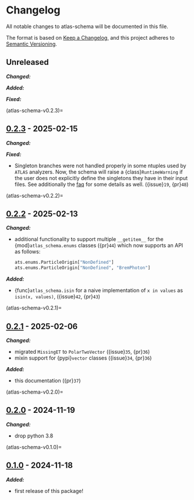 # Changelog

All notable changes to atlas-schema will be documented in this file.

The format is based on [Keep a Changelog](https://keepachangelog.com/en/1.0.0/),
and this project adheres to
[Semantic Versioning](https://semver.org/spec/v2.0.0.html).

## Unreleased

**_Changed:_**

**_Added:_**

**_Fixed:_**

(atlas-schema-v0.2.3)=

## [0.2.3](https://github.com/scipp-atlas/atlas-schema/releases/tag/v0.2.3) - 2025-02-15

**_Changed:_**

**_Fixed:_**

- Singleton branches were not handled properly in some ntuples used by `ATLAS`
  analyzers. Now, the schema will raise a {class}`RuntimeWarning` if the user
  does not explicitly define the singletons they have in their input files. See
  additionally the [faq]() for some details as well. ({issue}`19`, {pr}`48`)

(atlas-schema-v0.2.2)=

## [0.2.2](https://github.com/scipp-atlas/atlas-schema/releases/tag/v0.2.2) - 2025-02-13

**_Changed:_**

- additional functionality to support multiple `__getitem__` for the
  {mod}`atlas_schema.enums` classes ({pr}`44`) which now supports an API as
  follows:
  ```python
  ats.enums.ParticleOrigin["NonDefined"]
  ats.enums.ParticleOrigin["NonDefined", "BremPhoton"]
  ```

**_Added:_**

- {func}`atlas_schema.isin` for a naive implementation of `x in values` as
  `isin(x, values)`, ({issue}`42`, {pr}`43`)

(atlas-schema-v0.2.1)=

## [0.2.1](https://github.com/scipp-atlas/atlas-schema/releases/tag/v0.2.1) - 2025-02-06

**_Changed:_**

- migrated `MissingET` to `PolarTwoVector` ({issue}`35`, {pr}`36`)
- mixin support for {pypi}`vector` classes ({issue}`34`, {pr}`36`)

**_Added:_**

- this documentation ({pr}`37`)

(atlas-schema-v0.2.0)=

## [0.2.0](https://github.com/scipp-atlas/atlas-schema/releases/tag/v0.2.0) - 2024-11-19

**_Changed:_**

- drop python 3.8

(atlas-schema-v0.1.0)=

## [0.1.0](https://github.com/scipp-atlas/atlas-schema/releases/tag/v0.1.0) - 2024-11-18

**_Added:_**

- first release of this package!
